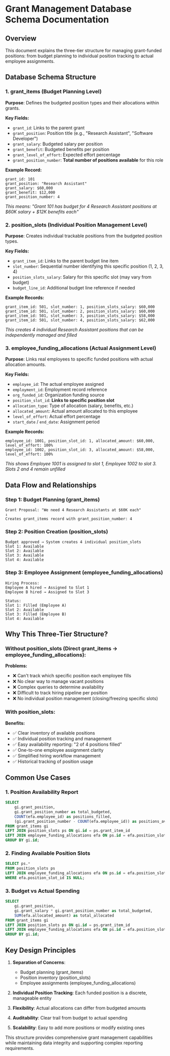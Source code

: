 # Grant Management Database Schema Documentation

## Overview

This document explains the three-tier structure for managing grant-funded positions: from budget planning to individual position tracking to actual employee assignments.

## Database Schema Structure

### 1. grant_items (Budget Planning Level)
**Purpose**: Defines the budgeted position types and their allocations within grants.

**Key Fields:**
- `grant_id`: Links to the parent grant
- `grant_position`: Position title (e.g., "Research Assistant", "Software Developer")
- `grant_salary`: Budgeted salary per position
- `grant_benefit`: Budgeted benefits per position
- `grant_level_of_effort`: Expected effort percentage
- `grant_position_number`: **Total number of positions available** for this role

**Example Record:**
```
grant_id: 101
grant_position: "Research Assistant"
grant_salary: $60,000
grant_benefit: $12,000
grant_position_number: 4
```
*This means: "Grant 101 has budget for 4 Research Assistant positions at $60K salary + $12K benefits each"*

### 2. position_slots (Individual Position Management Level)
**Purpose**: Creates individual trackable positions from the budgeted position types.

**Key Fields:**
- `grant_item_id`: Links to the parent budget line item
- `slot_number`: Sequential number identifying this specific position (1, 2, 3, 4)
- `position_slots_salary`: Salary for this specific slot (may vary from budget)
- `budget_line_id`: Additional budget line reference if needed

**Example Records:**
```
grant_item_id: 501, slot_number: 1, position_slots_salary: $60,000
grant_item_id: 501, slot_number: 2, position_slots_salary: $60,000
grant_item_id: 501, slot_number: 3, position_slots_salary: $58,000
grant_item_id: 501, slot_number: 4, position_slots_salary: $62,000
```
*This creates 4 individual Research Assistant positions that can be independently managed and filled*

### 3. employee_funding_allocations (Actual Assignment Level)
**Purpose**: Links real employees to specific funded positions with actual allocation amounts.

**Key Fields:**
- `employee_id`: The actual employee assigned
- `employment_id`: Employment record reference
- `org_funded_id`: Organization funding source
- `position_slot_id`: **Links to specific position slot**
- `allocation_type`: Type of allocation (salary, benefits, etc.)
- `allocated_amount`: Actual amount allocated to this employee
- `level_of_effort`: Actual effort percentage
- `start_date` / `end_date`: Assignment period

**Example Records:**
```
employee_id: 1001, position_slot_id: 1, allocated_amount: $60,000, level_of_effort: 100%
employee_id: 1002, position_slot_id: 3, allocated_amount: $58,000, level_of_effort: 100%
```
*This shows Employee 1001 is assigned to slot 1, Employee 1002 to slot 3. Slots 2 and 4 remain unfilled*

## Data Flow and Relationships

### Step 1: Budget Planning (grant_items)
```
Grant Proposal: "We need 4 Research Assistants at $60K each"
↓
Creates grant_items record with grant_position_number: 4
```

### Step 2: Position Creation (position_slots)
```
Budget approved → System creates 4 individual position_slots
Slot 1: Available
Slot 2: Available  
Slot 3: Available
Slot 4: Available
```

### Step 3: Employee Assignment (employee_funding_allocations)
```
Hiring Process:
Employee A hired → Assigned to Slot 1
Employee B hired → Assigned to Slot 3

Status:
Slot 1: Filled (Employee A)
Slot 2: Available
Slot 3: Filled (Employee B)  
Slot 4: Available
```

## Why This Three-Tier Structure?

### Without position_slots (Direct grant_items → employee_funding_allocations):
**Problems:**
- ❌ Can't track which specific position each employee fills
- ❌ No clear way to manage vacant positions
- ❌ Complex queries to determine availability
- ❌ Difficult to track hiring pipeline per position
- ❌ No individual position management (closing/freezing specific slots)

### With position_slots:
**Benefits:**
- ✅ Clear inventory of available positions
- ✅ Individual position tracking and management
- ✅ Easy availability reporting: "2 of 4 positions filled"
- ✅ One-to-one employee assignment clarity
- ✅ Simplified hiring workflow management
- ✅ Historical tracking of position usage

## Common Use Cases

### 1. Position Availability Report
```sql
SELECT 
    gi.grant_position,
    gi.grant_position_number as total_budgeted,
    COUNT(efa.employee_id) as positions_filled,
    (gi.grant_position_number - COUNT(efa.employee_id)) as positions_available
FROM grant_items gi
LEFT JOIN position_slots ps ON gi.id = ps.grant_item_id
LEFT JOIN employee_funding_allocations efa ON ps.id = efa.position_slot_id
GROUP BY gi.id;
```

### 2. Finding Available Position Slots
```sql
SELECT ps.* 
FROM position_slots ps
LEFT JOIN employee_funding_allocations efa ON ps.id = efa.position_slot_id
WHERE efa.position_slot_id IS NULL;
```

### 3. Budget vs Actual Spending
```sql
SELECT 
    gi.grant_position,
    gi.grant_salary * gi.grant_position_number as total_budgeted,
    SUM(efa.allocated_amount) as total_allocated
FROM grant_items gi
LEFT JOIN position_slots ps ON gi.id = ps.grant_item_id
LEFT JOIN employee_funding_allocations efa ON ps.id = efa.position_slot_id
GROUP BY gi.id;
```

## Key Design Principles

1. **Separation of Concerns**:
   - Budget planning (grant_items)
   - Position inventory (position_slots)
   - Employee assignments (employee_funding_allocations)

2. **Individual Position Tracking**: Each funded position is a discrete, manageable entity

3. **Flexibility**: Actual allocations can differ from budgeted amounts

4. **Auditability**: Clear trail from budget to actual spending

5. **Scalability**: Easy to add more positions or modify existing ones

This structure provides comprehensive grant management capabilities while maintaining data integrity and supporting complex reporting requirements.